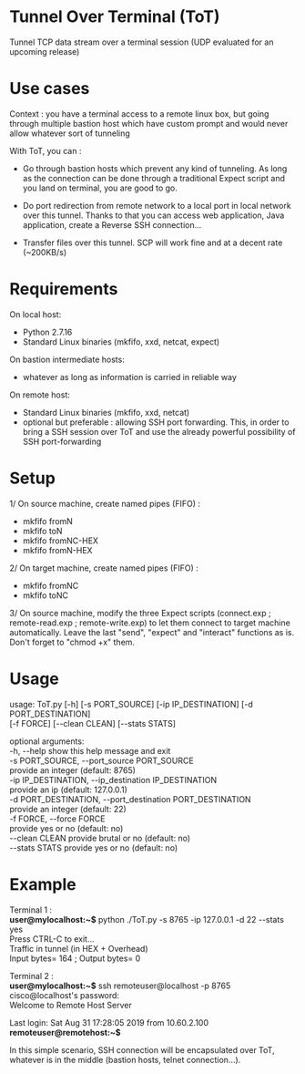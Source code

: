 # Tunnel Over Terminal (ToT)
Tunnel TCP data stream over a terminal session (UDP evaluated for an upcoming release)

# Use cases
Context : you have a terminal access to a remote linux box, but going through multiple bastion host which have custom prompt and would never allow whatever sort of tunneling

With ToT, you can :
- Go through bastion hosts which prevent any kind of tunneling. As long as the connection can be done through a traditional Expect script and you land on terminal, you are good to go.

- Do port redirection from remote network to a local port in local network over this tunnel. Thanks to that you can access web application, Java application, create a Reverse SSH connection...

- Transfer files over this tunnel. SCP will work fine and at a decent rate (~200KB/s)

# Requirements

On local host:
- Python 2.7.16
- Standard Linux binaries (mkfifo, xxd, netcat, expect)

On bastion intermediate hosts:
- whatever as long as information is carried in reliable way

On remote host:
- Standard Linux binaries (mkfifo, xxd, netcat)
- optional but preferable : allowing SSH port forwarding. This, in order to bring a SSH session over ToT and use the already powerful possibility of SSH port-forwarding

# Setup
1/ On source machine, create named pipes (FIFO) :
- mkfifo fromN
- mkfifo toN
- mkfifo fromNC-HEX
- mkfifo fromN-HEX

2/ On target machine, create named pipes (FIFO) :
- mkfifo fromNC
- mkfifo toNC

3/ On source machine, modify the three Expect scripts (connect.exp ; remote-read.exp ; remote-write.exp) to let them connect to target machine automatically. Leave the last "send", "expect" and "interact" functions as is. Don't forget to "chmod +x" them.

# Usage

usage: ToT.py [-h] [-s PORT_SOURCE] [-ip IP_DESTINATION] [-d PORT_DESTINATION]  
              [-f FORCE] [--clean CLEAN] [--stats STATS]  

optional arguments:  
  -h, --help            show this help message and exit  
  -s PORT_SOURCE, --port_source PORT_SOURCE  
                        provide an integer (default: 8765)  
  -ip IP_DESTINATION, --ip_destination IP_DESTINATION  
                        provide an ip (default: 127.0.0.1)  
  -d PORT_DESTINATION, --port_destination PORT_DESTINATION  
                        provide an integer (default: 22)  
  -f FORCE, --force FORCE  
                        provide yes or no (default: no)  
  --clean CLEAN         provide brutal or no (default: no)  
  --stats STATS         provide yes or no (default: no)  

# Example

Terminal 1 :  
**user@mylocalhost:~$** python ./ToT.py -s 8765 -ip 127.0.0.1 -d 22 --stats yes  
Press CTRL-C to exit...  
Traffic in tunnel (in HEX + Overhead)  
Input bytes= 164 ; Output bytes= 0  

Terminal 2 :  
**user@mylocalhost:~$** ssh remoteuser@localhost -p 8765  
cisco@localhost's password:  
Welcome to Remote Host Server  

Last login: Sat Aug 31 17:28:05 2019 from 10.60.2.100  
**remoteuser@remotehost:~$**  

In this simple scenario, SSH connection will be encapsulated over ToT, whatever is in the middle (bastion hosts, telnet connection...).
